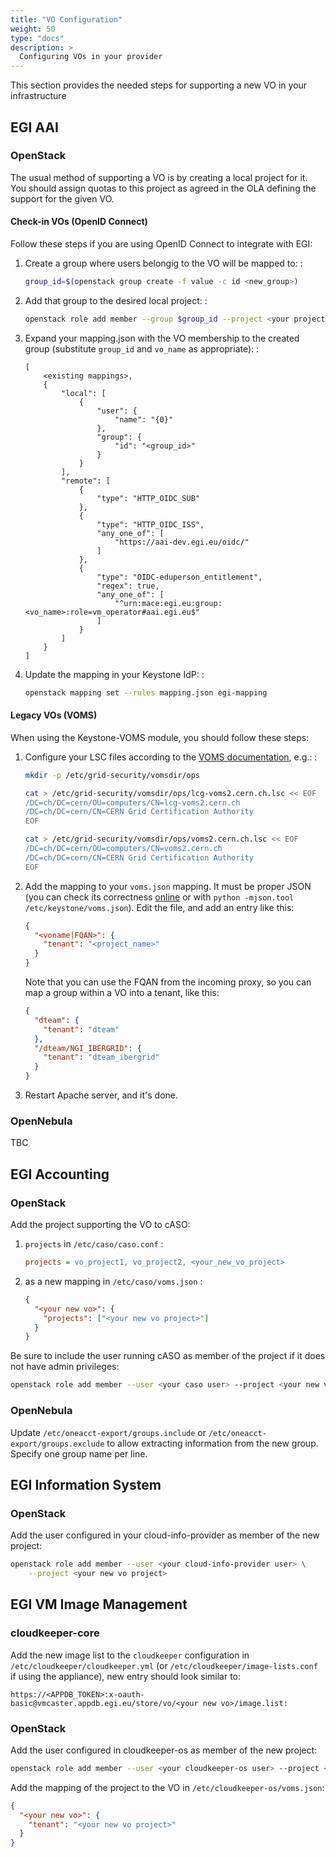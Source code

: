 ```yaml
---
title: "VO Configuration"
weight: 50
type: "docs"
description: >
  Configuring VOs in your provider
---
```


This section provides the needed steps for supporting a new VO in your
infrastructure

## EGI AAI

### OpenStack

The usual method of supporting a VO is by creating a local project for it. You
should assign quotas to this project as agreed in the OLA defining the support
for the given VO.

#### Check-in VOs (OpenID Connect)

Follow these steps if you are using OpenID Connect to integrate with EGI:

1. Create a group where users belongig to the VO will be mapped to: :

   ```sh
   group_id=$(openstack group create -f value -c id <new_group>)
   ```

1. Add that group to the desired local project: :

   ```sh
   openstack role add member --group $group_id --project <your project>
   ```

1. Expand your mapping.json with the VO membership to the created group
   (substitute `group_id` and `vo_name` as appropriate): :

   ```
   [
       <existing mappings>,
       {
           "local": [
               {
                   "user": {
                       "name": "{0}"
                   },
                   "group": {
                       "id": "<group_id>"
                   }
               }
           ],
           "remote": [
               {
                   "type": "HTTP_OIDC_SUB"
               },
               {
                   "type": "HTTP_OIDC_ISS",
                   "any_one_of": [
                       "https://aai-dev.egi.eu/oidc/"
                   ]
               },
               {
                   "type": "OIDC-eduperson_entitlement",
                   "regex": true,
                   "any_one_of": [
                       "^urn:mace:egi.eu:group:<vo_name>:role=vm_operator#aai.egi.eu$"
                   ]
               }
           ]
       }
   ]
   ```

1. Update the mapping in your Keystone IdP: :

   ```sh
   openstack mapping set --rules mapping.json egi-mapping
   ```

#### Legacy VOs (VOMS)

When using the Keystone-VOMS module, you should follow these steps:

1. Configure your LSC files according to the
   [VOMS documentation](http://italiangrid.github.io/voms/documentation/voms-clients-guide/3.0.3/#voms-trust),
   e.g.: :

   ```sh
   mkdir -p /etc/grid-security/vomsdir/ops

   cat > /etc/grid-security/vomsdir/ops/lcg-voms2.cern.ch.lsc << EOF
   /DC=ch/DC=cern/OU=computers/CN=lcg-voms2.cern.ch
   /DC=ch/DC=cern/CN=CERN Grid Certification Authority
   EOF

   cat > /etc/grid-security/vomsdir/ops/voms2.cern.ch.lsc << EOF
   /DC=ch/DC=cern/OU=computers/CN=voms2.cern.ch
   /DC=ch/DC=cern/CN=CERN Grid Certification Authority
   EOF
   ```

1. Add the mapping to your `voms.json` mapping. It must be proper JSON (you can
   check its correctness [online](http://jsonlint.com/) or with
   `python -mjson.tool /etc/keystone/voms.json`). Edit the file, and add an
   entry like this:

   ```json
   {
     "<voname|FQAN>": {
       "tenant": "<project_name>"
     }
   }
   ```

   Note that you can use the FQAN from the incoming proxy, so you can map a
   group within a VO into a tenant, like this:

   ```json
   {
     "dteam": {
       "tenant": "dteam"
     },
     "/dteam/NGI_IBERGRID": {
       "tenant": "dteam_ibergrid"
     }
   }
   ```

1. Restart Apache server, and it\'s done.

### OpenNebula

TBC

## EGI Accounting

### OpenStack

Add the project supporting the VO to cASO:

1.  `projects` in `/etc/caso/caso.conf` :

    ```ini
    projects = vo_project1, vo_project2, <your_new_vo_project>
    ```

1.  as a new mapping in `/etc/caso/voms.json` :

    ```json
    {
      "<your new vo>": {
        "projects": ["<your new vo project>"]
      }
    }
    ```

Be sure to include the user running cASO as member of the project if it does not
have admin privileges:

```sh
openstack role add member --user <your caso user> --project <your new vo project>
```

### OpenNebula

Update `/etc/oneacct-export/groups.include` or
`/etc/oneacct-export/groups.exclude` to allow extracting information from the
new group. Specify one group name per line.

## EGI Information System

### OpenStack

Add the user configured in your cloud-info-provider as member of the new
project:

```sh
openstack role add member --user <your cloud-info-provider user> \
    --project <your new vo project>
```

## EGI VM Image Management

### cloudkeeper-core

Add the new image list to the `cloudkeeper` configuration in
`/etc/cloudkeeper/cloudkeeper.yml` (or `/etc/cloudkeeper/image-lists.conf` if
using the appliance), new entry should look similar to:

`https://<APPDB_TOKEN>:x-oauth-basic@vmcaster.appdb.egi.eu/store/vo/<your new vo>/image.list:`

### OpenStack

Add the user configured in cloudkeeper-os as member of the new project:

```sh
openstack role add member --user <your cloudkeeper-os user> --project <your new vo project>
```

Add the mapping of the project to the VO in `/etc/cloudkeeper-os/voms.json`:

```json
{
  "<your new vo>": {
    "tenant": "<your new vo project>"
  }
}
```
